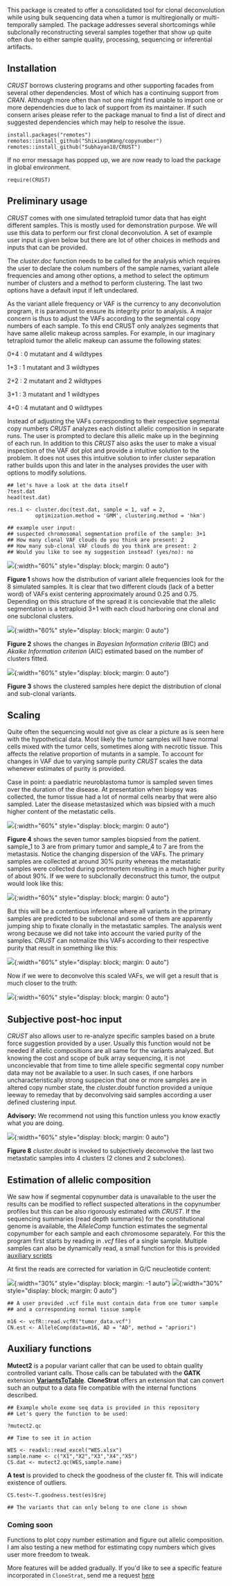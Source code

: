 This package is created to offer a consolidated tool for clonal deconvolution while using bulk sequencing data when a tumor is multiregionally or 
multi-temporally sampled. The package addresses several shortcomings while subclonally reconstructing several samples together that show up quite often 
due to either sample quality, processing, sequencing or inferential artifacts.

## Installation
*CRUST* borrows clustering programs and other supporting facades from several other dependencies. Most of which has a continuing support from *CRAN*. Although more often than not one might find unable to import one or more dependencies due to lack of support from its maintainer. If such consern arises please refer to the package manual to 
find a list of direct and suggested dependencies which may help to resolve the issue.

```{r}
install.packages("remotes")
remotes::install_github("ShixiangWang/copynumber")
remotes::install_github("Subhayan18/CRUST")
```

If no error message has popped up, we are now ready to load the package in global environment.

```{r}
require(CRUST)
```

## Preliminary usage

*CRUST* comes with one simulated tetraploid tumor data that has eight different samples. This is mostly used for demonstration purpose. 
We will use this data to perform our first clonal deconvolution. A set of example user input is given below but there are lot of other choices 
in methods and inputs that can be provided.

The *cluster.doc* function needs to be called for the analysis which requires the user to declare the colum numbers of the sample names, variant allele frequencies 
and among other options, a method to select the optimum number of clusters and a method to perform clustering. The last two options have a default input if left 
undeclared.

As the variant allele frequency or VAF is the currency to any deconvolution program, it is paramount to ensure its integrity prior to analysis. A major concern 
is thus to adjust the VAFs according to the segmental copy numbers of each sample. To this end CRUST only analyzes segments that have same allelic makeup across 
samples. For example, in our imaginary tetraploid tumor the allelic makeup can assume the following states:

0+4 : 0 mutatant and 4 wildtypes

1+3 : 1 mutatant and 3 wildtypes

2+2 : 2 mutatant and 2 wildtypes

3+1 : 3 mutatant and 1 wildtypes

4+0 : 4 mutatant and 0 wildtypes

Instead of adjusting the VAFs corresponding to their respective segmental copy numbers *CRUST* analyzes each distinct allelic composition in separate runs. The user is prompted to declare this allelic make up in the beginning of each run. In addition to this *CRUST* also asks the user to make a visual inspection of the VAF dot plot and provide 
a intuitive solution to the problem. It does not uses this intuitive solution to infer cluster separation rather builds upon this and later in the analyses provides the user 
with options to modify solutions.

```{r}
## let's have a look at the data itself
?test.dat
head(test.dat)

res.1 <- cluster.doc(test.dat, sample = 1, vaf = 2, 
         optimization.method = 'GMM', clustering.method = 'hkm')

## example user input:
## suspected chromosomal segmentation profile of the sample: 3+1
## How many clonal VAF clouds do you think are present: 2
## How many sub-clonal VAF clouds do you think are present: 2
## Would you like to see my suggestion instead? (yes/no): no
```

![](/source/test.dat.1.png){:width="60%" style="display: block; margin: 0 auto"}

**Figure 1** shows how the distribution of variant allele frequencies look for the 8 simulated samples. It is clear that two different clouds (lack  of a better word) of VAFs exist centering approximately around 0.25 and 0.75. Depending on this structure of the spread it is concievable that the allelic segmentation is a tetraploid 3+1 with each cloud harboring one clonal and one subclonal clusters.

![](/source/test.dat.2.png){:width="60%" style="display: block; margin: 0 auto"}

**Figure 2** shows the changes in *Bayesian Information criteria* (BIC) and *Akaike Information criterion* (AIC) estimated based on the number of clusters fitted.

![](/source/test.dat.3.png){:width="60%" style="display: block; margin: 0 auto"}  

**Figure 3** shows the clustered samples here depict the distribution of clonal and sub-clonal variants.

## Scaling

Quite often the sequencing would not give as clear a picture as is seen here with the hypothetical data. Most likely the tumor samples will have normal cells mixed with the tumor cells, sometimes along with necrotic tissue. This affects the relative proportion of mutants in a sample. To account for changes in VAF due to varying sample purity *CRUST* scales the data whenever estimates of purity is provided.

Case in point: a paediatric neuroblastoma tumor is sampled seven times over the duration of the disease. At presentation when biopsy was collected, the tumor tissue had a lot of normal cells nearby that were also sampled. Later the disease metastasized which was bipsied with a much higher content of the metastatic cells.

![](/source/ES.1.jpg){:width="60%" style="display: block; margin: 0 auto"}  

**Figure 4** shows the seven tumor samples biopsied from the patient. sample_1 to 3 are from primary tumor and sample_4 to 7 are from the metastasis. Notice the changing dispersion of the VAFs. The primary samples are collected at around 30% purity whereas the metastatic samples were collected during portmortem resulting in a much higher purity of about 90%. If we were to subclonally deconstruct this tumor, the output would look like this:

![](/source/ES.2.jpg){:width="60%" style="display: block; margin: 0 auto"} 

But this will be a contentious inference where all variants in the primary samples are predicted to be subclonal and some of them are apparently jumping ship to fixate clonally in the metastatic samples. The analysis went wrong because we did not take into account the varied purity of the samples. *CRUST* can notmalize this VAFs according to their respective purity that result in something like this:

![](/source/ES.3.jpg){:width="60%" style="display: block; margin: 0 auto"} 

Now if we were to deconvolve this scaled VAFs, we will get a result that is much closer to the truth:

![](/source/ES.4.1.jpg){:width="60%" style="display: block; margin: 0 auto"} 

## Subjective post-hoc input

*CRUST* also allows user to re-analyze specific samples based on a brute force suggestion provided by a user. Usually this function would not be needed if allelic compositions are all same for the variants analyzed. But knowing the cost and scope of bulk array sequencing, it is not unconcievable that from time to time allele specific segmental copy number data may not be available to a user. In such cases, if one harbors uncharacteristically strong suspecion that one or more samples are in altered copy number state, the *cluster.doubt* function provided a unique leeway to remeday that by deconvolving said samples according a user defined clustering input.

**Advisory:** We recommend not using this function unless you know exactly what you are doing.

![](/source/ES.5.1.jpg){:width="60%" style="display: block; margin: 0 auto"}

**Figure 8** *cluster.doubt* is invoked to subjectively deconvolve the last two metastatic samples into 4 clusters (2 clones and 2 subclones).

## Estimation of allelic composition

We saw how if segmental copynumber data is unavailable to the user the results can be modified to reflect suspected alterations in the copynumber profiles but this can be also rigorously estimated with *CRUST*. If the sequencing summaries (read depth summaries) for the constitutional genome is available, the *AlleleComp* function estimates the segmental copynumber for each sample and each chromosome separately. For this the program first starts by reading in *.vcf* files of a single sample. Multiple samples can also be dynamically read, a small function for this is provided [auxiliary scripts](https://github.com/Subhayan18/CRUST/blob/ver_1.1.0/auxiliary%20scripts/read_vcfs_fromDIR.R) 

At first the reads are corrected for variation in G/C neucleotide content:

![](/source/AC.1.jpg){:width="30%" style="display: block; margin: -1 auto"}
![](/source/AC.2.jpg){:width="30%" style="display: block; margin: 0 auto"}

```{r, eval=FALSE, echo=TRUE}
## A user provided .vcf file must contain data from one tumor sample
## and a corresponding normal tissue sample

m16 <- vcfR::read.vcfR("tumor_data.vcf")
CN.est <- AlleleComp(data=m16, AD = "AD", method = "apriori")
```

## Auxiliary functions

**Mutect2** is a popular variant caller that can be used to obtain quality controlled variant calls. Those calls can be tabulated with the **GATK** extension [**VariantsToTable**](https://gatk.broadinstitute.org/hc/en-us/articles/360042476292-VariantsToTable). **CloneStrat** offers an extension that can convert such an output to a data file compatible with the internal functions described.

```{r, eval=TRUE, echo=TRUE}
## Example whole exome seq data is provided in this repository
## Let's query the function to be used:

?mutect2.qc

## Time to see it in action

WES <- readxl::read_excel("WES.xlsx")
sample.name <- c("X1","X2","X3","X4","X5")
CS.dat <- mutect2.qc(WES,sample.name)
```

**A test** is provided to check the goodness of the cluster fit. This will indicate existence of outliers.
```{r, eval=FALSE, echo=TRUE}
CS.test<-T.goodness.test(es)$rej

## The variants that can only belong to one clone is shown
```
### Coming soon

Functions to plot copy number estimation and figure out allelic composition. I am also testing a new method for estimating copy numbers which gives user more freedom to tweak.

More features will be added gradually. If you'd like to see a specific feature incorporated in `CloneStrat`, send me 
a request [here](https://htmlpreview.github.io/?https://github.com/Subhayan18/CloneStrat/blob/master/footer.html)
